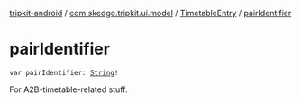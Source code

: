 [tripkit-android](../../index.md) / [com.skedgo.tripkit.ui.model](../index.md) / [TimetableEntry](index.md) / [pairIdentifier](./pair-identifier.md)

# pairIdentifier

`var pairIdentifier: `[`String`](https://kotlinlang.org/api/latest/jvm/stdlib/kotlin/-string/index.html)`!`

For A2B-timetable-related stuff.


